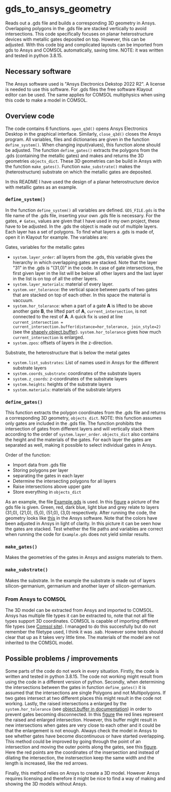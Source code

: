 # gds_to_ansys_geometry
Reads out a .gds file and builds a corresponding 3D geometry in Ansys. Overlapping polygons in the .gds file are stacked vertically to avoid intersections.
This code specifically focuses on planar heterostructure devices with metallic gates deposited on top. However, this can be adjusted. With this code big and complicated layouts can be imported from gds to Ansys and COMSOL automatically, saving time. NOTE: it was written and tested in python 3.8.15.

## Necessary software
The Ansys software used is "Ansys Electronics Dekstop 2022 R2". A license is needed to use this software. For .gds files the free software Klayout editor can be used. The same applies for COMSOL multiphysics when using this code to make a model in COMSOL.

## Overview code
The code contains 6 functions. `open_q3d()` opens Ansys Electronics Desktop in the graphical interface. Similarly, `close_q3d()` closes the Ansys program. All variables, files and dictionaries are given in the function `define_system()`. When changing input(values), this function alone should be adjusted. The function `define_gates()` extracts the polygons from the .gds (containing the metallic gates) and makes and returns the 3D geometries `objects_dict`. These 3D geometries can be build in Ansys with the function `make_gates()`. Function `make_substrate()` makes the (heterostructure) substrate on which the metallic gates are deposited.

In this README I have used the design of a planar heterostructure device with metallic gates as an example.

### `define_system()`
In the function `define_system()` all variables are defined. `GDS_FILE.gds` is the file name of the .gds file, inserting your own .gds file is necessary. For the gates, `# Gates`, values are given that I have used in my own project, these have to be adjusted. In the .gds the object is made out of multiple layers. Each layer has a set of polygons. To find what layers a .gds is made of, open it in Klayout for example. The variables are:

Gates, variables for the metallic gates
- `system.layer_order`: all layers from the .gds, this variable gives the hierarchy in which overlapping gates are stacked. Note that the layer "31" in the .gds is "(31,0)" in the code. In case of gate intersections, the first given layer in the list will be below all other layers and the last layer in the list is on top of all the other layers.
- `system.layer_materials`: material of every layer.
- `system.ver_tolerance`: the vertical space between parts of two gates that are stacked on top of each other. In this space the material is vaccuum.
- `system.hor_tolerance`: when a part of a gate **A** is lifted to be above another gate **B**, the lifted part of **A**, `current_intersection`, is not connected to the rest of **A**. A quick fix is used at line  `current_intersection = current_intersection.buffer(distance=hor_tolerance, join_style=2)` (see the [shapely object.buffer](https://shapely.readthedocs.io/en/stable/manual.html#polygons)). `system.hor_tolerance` gives how much `current_intersection` is enlarged.
- `system.zpos`: offsets of layers in the z-direction.

Substrate, the heterostructure that is below the metal gates
- `system.list_substrates`: List of names used in Ansys for the different substrate layers
- `system.coords_substrate`: coordinates of the substrate layers
- `system.z_coords`: z-coordinates of the substrate layers
- `system.heights`: heights of the substrate layers
- `system.materials`: materials of the substrate latyers

### `define_gates()`
This function extracts the polygon coordinates from the .gds file and returns a corresponding 3D geometry, `objects_dict`. NOTE: this function assumes only gates are included in the .gds file. The function prohibits the intersection of gates from different layers and will vertically stack them according to the order of `system.layer_order`. `objects_dict` also contains the height and the materials of the gates. For each layer the gates are separated as well, making it possible to select individual gates in Ansys.

Order of the function:
- Import data from .gds file
- Storing polygons per layer
- separating the gates in each layer
- Determine the intersecting polygons for all layers
- Raise intersections above upper gate
- Store everything in `objects_dict`

As an example, the file [Example.gds](Example/Example.gds) is used. In this [figure](Example/Layout_klayout.png) a picture of the gds file is given. Green, red, dark blue, light blue and grey relate to layers (31,0), (21,0), (5,0), (51,0), (3,0) respectively. After running the code, the geometry looks like [this](Example/3D_layout.png) in the Ansys software. Note that the colors have been adjusted in Ansys in light of clarity. In this picture it can be seen how the gates are stacked. Test whether the file paths and variables are correct when running the code for `Example.gds` does not yield similar results.

### `make_gates()`
Makes the geometries of the gates in Ansys and assigns materials to them.

### `make_substrate()`
Makes the substrate. In the example the substrate is made out of layers silicon-germanium, germanium and another layer of silicon-germanium. 

### From Ansys to COMSOL
The 3D model can be extracted from Ansys and imported to COMSOL. Ansys has multiple file types it can be extracted to, note that not all file types support 3D coordinates. COMSOL is capable of importing different file types (see [Comsol site](https://www.comsol.com/fileformats)). I managed to do this succesfully but do not remember the filetype used, I think it was .sab. However some tests should clear that up as it takes very little time. The materials of the model are not inherited to the COMSOL model.

## Possible problems / improvements
Some parts of the code do not work in every situation. Firstly, the code is written and tested in python 3.8.15. The code not working might result from using the code in a different version of python. Secondly, when determining the intersections between the gates in function `define_gates()` it is assumed that the intersections are single Polygons and not Multipolygons. If two gates intersect at two different places this might result in the code not working. Lastly, the raised intersections a enlarged by the `system.hor_tolerance` (see [object.buffer in documentation](https://shapely.readthedocs.io/en/stable/manual.html#polygons)) in order to prevent gates becoming disconnected. In this [figure](Example/Intersection_buffer.png) the red lines represent the raised and enlarged intersection. However, this buffer might result in new intersections when gates are very close to each other and it could be that the enlargement is not enough. Always check the model in Ansys to see whether gates have become discontinuous or have started overlapping. This method could be improved by going through the point of an intersection and moving the outer points along the gates, see this [figure](Example/Intersection_points.png). Here the red points are the coordinates of the insersection and instead of dilating the intersection, the instersection keep the same width and the length is increased, like the red arrows.

Finally, this method relies on Ansys to create a 3D model. However Ansys requires licensing and therefore it might be nice to find a way of making and showing the 3D models without Ansys.
